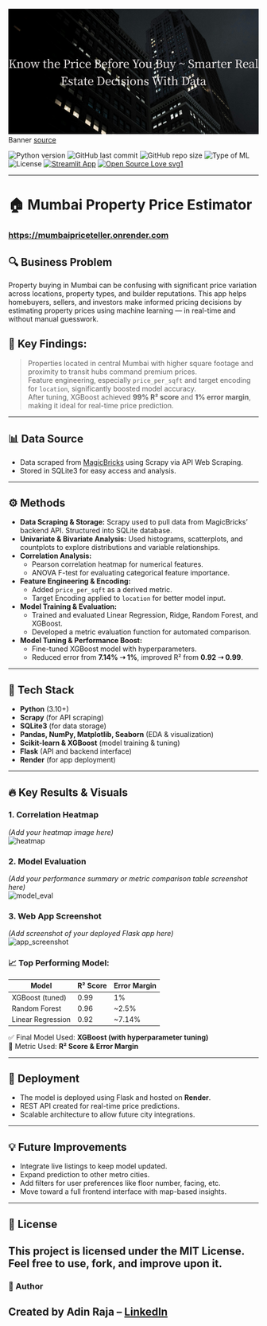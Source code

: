 ![banner](assets/banner.png)
Banner [source](https://banner.godori.dev/)

![Python version](https://img.shields.io/badge/Python%20version-3.10%2B-lightgrey)
![GitHub last commit](https://img.shields.io/github/last-commit/your-username/mumbai-property-price-estimator)
![GitHub repo size](https://img.shields.io/github/repo-size/your-username/mumbai-property-price-estimator)
![Type of ML](https://img.shields.io/badge/Type%20of%20ML-Regression-blue)
![License](https://img.shields.io/badge/License-MIT-green)
[![Streamlit App](https://static.streamlit.io/badges/streamlit_badge_black_white.svg)](https://your-streamlit-link)
[![Open Source Love svg1](https://badges.frapsoft.com/os/v1/open-source.svg?v=103)](https://github.com/ellerbrock/open-source-badges/)

---
# 🏠 Mumbai Property Price Estimator
### https://mumbaipriceteller.onrender.com
## 🔍 Business Problem
Property buying in Mumbai can be confusing with significant price variation across locations, property types, and builder reputations. This app helps homebuyers, sellers, and investors make informed pricing decisions by estimating property prices using machine learning — in real-time and without manual guesswork.

## 🧠 **Key Findings:**  
> Properties located in central Mumbai with higher square footage and proximity to transit hubs command premium prices.  
> Feature engineering, especially `price_per_sqft` and target encoding for `location`, significantly boosted model accuracy.  
> After tuning, XGBoost achieved **99% R² score** and **1% error margin**, making it ideal for real-time price prediction.

---
## 📊 Data Source

- Data scraped from [MagicBricks](https://www.magicbricks.com/) using Scrapy via API Web Scraping.
- Stored in SQLite3 for easy access and analysis.

---

## ⚙️ Methods

- **Data Scraping & Storage:** Scrapy used to pull data from MagicBricks’ backend API. Structured into SQLite database.
- **Univariate & Bivariate Analysis:** Used histograms, scatterplots, and countplots to explore distributions and variable relationships.
- **Correlation Analysis:**  
  - Pearson correlation heatmap for numerical features.  
  - ANOVA F-test for evaluating categorical feature importance.
- **Feature Engineering & Encoding:**  
  - Added `price_per_sqft` as a derived metric.  
  - Target Encoding applied to `location` for better model input.
- **Model Training & Evaluation:**  
  - Trained and evaluated Linear Regression, Ridge, Random Forest, and XGBoost.  
  - Developed a metric evaluation function for automated comparison.
- **Model Tuning & Performance Boost:**  
  - Fine-tuned XGBoost model with hyperparameters.  
  - Reduced error from **7.14% ➝ 1%**, improved R² from **0.92 ➝ 0.99**.

---

## 🧱 Tech Stack

- **Python** (3.10+)
- **Scrapy** (for API scraping)
- **SQLite3** (for data storage)
- **Pandas, NumPy, Matplotlib, Seaborn** (EDA & visualization)
- **Scikit-learn & XGBoost** (model training & tuning)
- **Flask** (API and backend interface)
- **Render** (for app deployment)

---

## 🔥 Key Results & Visuals

### 1. Correlation Heatmap  
*(Add your heatmap image here)*  
![heatmap](assets/heatmap.png)

### 2. Model Evaluation  
*(Add your performance summary or metric comparison table screenshot here)*  
![model_eval](assets/model_eval.png)

### 3. Web App Screenshot  
*(Add screenshot of your deployed Flask app here)*  
![app_screenshot](assets/app_ui.png)

### 📈 Top Performing Model:

| Model              | R² Score | Error Margin |
|--------------------|----------|---------------|
| XGBoost (tuned)    | 0.99     | 1%            |
| Random Forest      | 0.96     | ~2.5%         |
| Linear Regression  | 0.92     | ~7.14%        |

✅ Final Model Used: **XGBoost (with hyperparameter tuning)**  
🎯 Metric Used: **R² Score & Error Margin**

---

## 🚀 Deployment

- The model is deployed using Flask and hosted on **Render**.
- REST API created for real-time price predictions.
- Scalable architecture to allow future city integrations.

---

## 💡 Future Improvements

- Integrate live listings to keep model updated.
- Expand prediction to other metro cities.
- Add filters for user preferences like floor number, facing, etc.
- Move toward a full frontend interface with map-based insights.

---

## 🧾 License
This project is licensed under the MIT License. Feel free to use, fork, and improve upon it.
---

### 👤 Author
Created by **Adin Raja** – [LinkedIn]((https://www.linkedin.com/in/adinraja78/))
---
